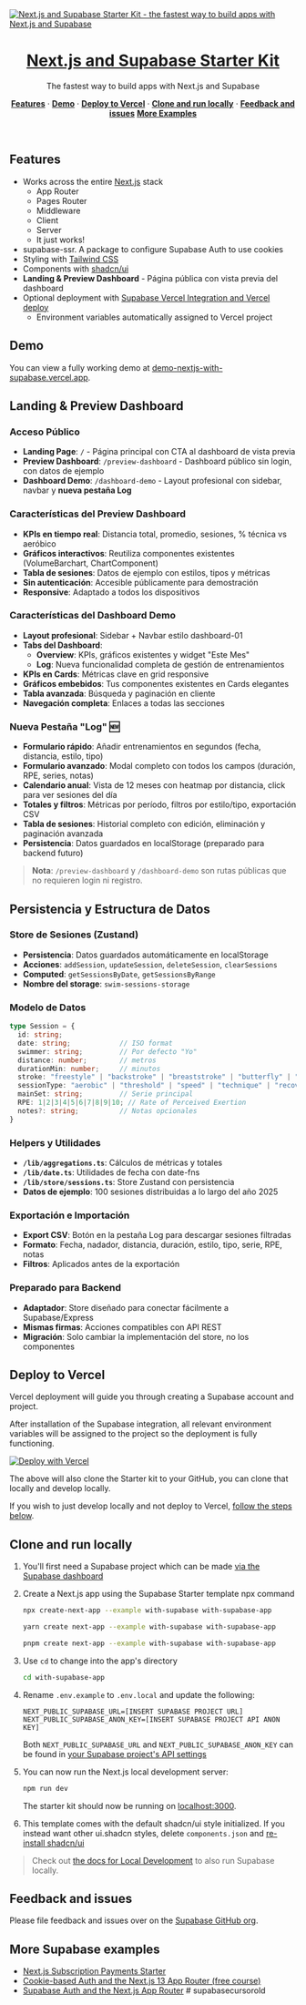 <a href="https://demo-nextjs-with-supabase.vercel.app/">
  <img alt="Next.js and Supabase Starter Kit - the fastest way to build apps with Next.js and Supabase" src="https://demo-nextjs-with-supabase.vercel.app/opengraph-image.png">
  <h1 align="center">Next.js and Supabase Starter Kit</h1>
</a>

<p align="center">
 The fastest way to build apps with Next.js and Supabase
</p>

<p align="center">
  <a href="#features"><strong>Features</strong></a> ·
  <a href="#demo"><strong>Demo</strong></a> ·
  <a href="#deploy-to-vercel"><strong>Deploy to Vercel</strong></a> ·
  <a href="#clone-and-run-locally"><strong>Clone and run locally</strong></a> ·
  <a href="#feedback-and-issues"><strong>Feedback and issues</strong></a>
  <a href="#more-supabase-examples"><strong>More Examples</strong></a>
</p>
<br/>

## Features

- Works across the entire [Next.js](https://nextjs.org) stack
  - App Router
  - Pages Router
  - Middleware
  - Client
  - Server
  - It just works!
- supabase-ssr. A package to configure Supabase Auth to use cookies
- Styling with [Tailwind CSS](https://tailwindcss.com)
- Components with [shadcn/ui](https://ui.shadcn.com/)
- **Landing & Preview Dashboard** - Página pública con vista previa del dashboard
- Optional deployment with [Supabase Vercel Integration and Vercel deploy](#deploy-your-own)
  - Environment variables automatically assigned to Vercel project

## Demo

You can view a fully working demo at [demo-nextjs-with-supabase.vercel.app](https://demo-nextjs-with-supabase.vercel.app/).

## Landing & Preview Dashboard

### Acceso Público
- **Landing Page**: `/` - Página principal con CTA al dashboard de vista previa
- **Preview Dashboard**: `/preview-dashboard` - Dashboard público sin login, con datos de ejemplo
- **Dashboard Demo**: `/dashboard-demo` - Layout profesional con sidebar, navbar y **nueva pestaña Log**

### Características del Preview Dashboard
- **KPIs en tiempo real**: Distancia total, promedio, sesiones, % técnica vs aeróbico
- **Gráficos interactivos**: Reutiliza componentes existentes (VolumeBarchart, ChartComponent)
- **Tabla de sesiones**: Datos de ejemplo con estilos, tipos y métricas
- **Sin autenticación**: Accesible públicamente para demostración
- **Responsive**: Adaptado a todos los dispositivos

### Características del Dashboard Demo
- **Layout profesional**: Sidebar + Navbar estilo dashboard-01
- **Tabs del Dashboard**: 
  - **Overview**: KPIs, gráficos existentes y widget "Este Mes"
  - **Log**: Nueva funcionalidad completa de gestión de entrenamientos
- **KPIs en Cards**: Métricas clave en grid responsive
- **Gráficos embebidos**: Tus componentes existentes en Cards elegantes
- **Tabla avanzada**: Búsqueda y paginación en cliente
- **Navegación completa**: Enlaces a todas las secciones

### Nueva Pestaña "Log" 🆕
- **Formulario rápido**: Añadir entrenamientos en segundos (fecha, distancia, estilo, tipo)
- **Formulario avanzado**: Modal completo con todos los campos (duración, RPE, series, notas)
- **Calendario anual**: Vista de 12 meses con heatmap por distancia, click para ver sesiones del día
- **Totales y filtros**: Métricas por período, filtros por estilo/tipo, exportación CSV
- **Tabla de sesiones**: Historial completo con edición, eliminación y paginación avanzada
- **Persistencia**: Datos guardados en localStorage (preparado para backend futuro)

> **Nota**: `/preview-dashboard` y `/dashboard-demo` son rutas públicas que no requieren login ni registro.

## Persistencia y Estructura de Datos

### Store de Sesiones (Zustand)
- **Persistencia**: Datos guardados automáticamente en localStorage
- **Acciones**: `addSession`, `updateSession`, `deleteSession`, `clearSessions`
- **Computed**: `getSessionsByDate`, `getSessionsByRange`
- **Nombre del storage**: `swim-sessions-storage`

### Modelo de Datos
```typescript
type Session = {
  id: string;
  date: string;            // ISO format
  swimmer: string;         // Por defecto "Yo"
  distance: number;        // metros
  durationMin: number;     // minutos
  stroke: "freestyle" | "backstroke" | "breaststroke" | "butterfly" | "mixed";
  sessionType: "aerobic" | "threshold" | "speed" | "technique" | "recovery";
  mainSet: string;         // Serie principal
  RPE: 1|2|3|4|5|6|7|8|9|10; // Rate of Perceived Exertion
  notes?: string;          // Notas opcionales
}
```

### Helpers y Utilidades
- **`/lib/aggregations.ts`**: Cálculos de métricas y totales
- **`/lib/date.ts`**: Utilidades de fecha con date-fns
- **`/lib/store/sessions.ts`**: Store Zustand con persistencia
- **Datos de ejemplo**: 100 sesiones distribuidas a lo largo del año 2025

### Exportación e Importación
- **Export CSV**: Botón en la pestaña Log para descargar sesiones filtradas
- **Formato**: Fecha, nadador, distancia, duración, estilo, tipo, serie, RPE, notas
- **Filtros**: Aplicados antes de la exportación

### Preparado para Backend
- **Adaptador**: Store diseñado para conectar fácilmente a Supabase/Express
- **Mismas firmas**: Acciones compatibles con API REST
- **Migración**: Solo cambiar la implementación del store, no los componentes

## Deploy to Vercel

Vercel deployment will guide you through creating a Supabase account and project.

After installation of the Supabase integration, all relevant environment variables will be assigned to the project so the deployment is fully functioning.

[![Deploy with Vercel](https://vercel.com/button)](https://vercel.com/new/clone?repository-url=https%3A%2F%2Fgithub.com%2Fvercel%2Fnext.js%2Ftree%2Fcanary%2Fexamples%2Fwith-supabase&project-name=nextjs-with-supabase&repository-name=nextjs-with-supabase&demo-title=nextjs-with-supabase&demo-description=This+starter+configures+Supabase+Auth+to+use+cookies%2C+making+the+user%27s+session+available+throughout+the+entire+Next.js+app+-+Client+Components%2C+Server+Components%2C+Route+Handlers%2C+Server+Actions+and+Middleware.&demo-url=https%3A%2F%2Fdemo-nextjs-with-supabase.vercel.app%2F&external-id=https%3A%2F%2Fgithub.com%2Fvercel%2Fnext.js%2Ftree%2Fcanary%2Fexamples%2Fwith-supabase&demo-image=https%3A%2F%2Fdemo-nextjs-with-supabase.vercel.app%2Fopengraph-image.png)

The above will also clone the Starter kit to your GitHub, you can clone that locally and develop locally.

If you wish to just develop locally and not deploy to Vercel, [follow the steps below](#clone-and-run-locally).

## Clone and run locally

1. You'll first need a Supabase project which can be made [via the Supabase dashboard](https://database.new)

2. Create a Next.js app using the Supabase Starter template npx command

   ```bash
   npx create-next-app --example with-supabase with-supabase-app
   ```

   ```bash
   yarn create next-app --example with-supabase with-supabase-app
   ```

   ```bash
   pnpm create next-app --example with-supabase with-supabase-app
   ```

3. Use `cd` to change into the app's directory

   ```bash
   cd with-supabase-app
   ```

4. Rename `.env.example` to `.env.local` and update the following:

   ```
   NEXT_PUBLIC_SUPABASE_URL=[INSERT SUPABASE PROJECT URL]
   NEXT_PUBLIC_SUPABASE_ANON_KEY=[INSERT SUPABASE PROJECT API ANON KEY]
   ```

   Both `NEXT_PUBLIC_SUPABASE_URL` and `NEXT_PUBLIC_SUPABASE_ANON_KEY` can be found in [your Supabase project's API settings](https://app.supabase.com/project/_/settings/api)

5. You can now run the Next.js local development server:

   ```bash
   npm run dev
   ```

   The starter kit should now be running on [localhost:3000](http://localhost:3000/).

6. This template comes with the default shadcn/ui style initialized. If you instead want other ui.shadcn styles, delete `components.json` and [re-install shadcn/ui](https://ui.shadcn.com/docs/installation/next)

> Check out [the docs for Local Development](https://supabase.com/docs/guides/getting-started/local-development) to also run Supabase locally.

## Feedback and issues

Please file feedback and issues over on the [Supabase GitHub org](https://github.com/supabase/supabase/issues/new/choose).

## More Supabase examples

- [Next.js Subscription Payments Starter](https://github.com/vercel/nextjs-subscription-payments)
- [Cookie-based Auth and the Next.js 13 App Router (free course)](https://youtube.com/playlist?list=PL5S4mPUpp4OtMhpnp93EFSo42iQ40XjbF)
- [Supabase Auth and the Next.js App Router](https://github.com/supabase/supabase/tree/master/examples/auth/nextjs)
#   s u p a b a s e c u r s o r o l d  
 